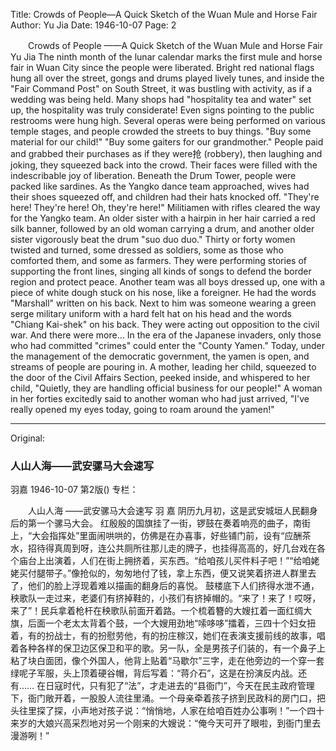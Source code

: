 Title: Crowds of People—A Quick Sketch of the Wuan Mule and Horse Fair
Author: Yu Jia
Date: 1946-10-07
Page: 2

　　Crowds of People
    ——A Quick Sketch of the Wuan Mule and Horse Fair
    Yu Jia
    The ninth month of the lunar calendar marks the first mule and horse fair in Wuan City since the people were liberated.
    Bright red national flags hung all over the street, gongs and drums played lively tunes, and inside the "Fair Command Post" on South Street, it was bustling with activity, as if a wedding was being held. Many shops had "hospitality tea and water" set up, the hospitality was truly considerate! Even signs pointing to the public restrooms were hung high. Several operas were being performed on various temple stages, and people crowded the streets to buy things. "Buy some material for our child!" "Buy some gaiters for our grandmother." People paid and grabbed their purchases as if they were抢 (robbery), then laughing and joking, they squeezed back into the crowd. Their faces were filled with the indescribable joy of liberation.
    Beneath the Drum Tower, people were packed like sardines. As the Yangko dance team approached, wives had their shoes squeezed off, and children had their hats knocked off. "They're here! They're here! Oh, they're here!" Militiamen with rifles cleared the way for the Yangko team. An older sister with a hairpin in her hair carried a red silk banner, followed by an old woman carrying a drum, and another older sister vigorously beat the drum "suo duo duo." Thirty or forty women twisted and turned, some dressed as soldiers, some as those who comforted them, and some as farmers. They were performing stories of supporting the front lines, singing all kinds of songs to defend the border region and protect peace. Another team was all boys dressed up, one with a piece of white dough stuck on his nose, like a foreigner. He had the words "Marshall" written on his back. Next to him was someone wearing a green serge military uniform with a hard felt hat on his head and the words "Chiang Kai-shek" on his back. They were acting out opposition to the civil war. And there were more…
    In the era of the Japanese invaders, only those who had committed "crimes" could enter the "County Yamen." Today, under the management of the democratic government, the yamen is open, and streams of people are pouring in. A mother, leading her child, squeezed to the door of the Civil Affairs Section, peeked inside, and whispered to her child, "Quietly, they are handling official business for our people!" A woman in her forties excitedly said to another woman who had just arrived, "I've really opened my eyes today, going to roam around the yamen!"



<hr /> 

Original: 


### 人山人海——武安骡马大会速写
羽嘉
1946-10-07
第2版()
专栏：

　　人山人海
    ——武安骡马大会速写
    羽  嘉
    阴历九月初，这是武安城垣人民翻身后的第一个骡马大会。
    红殷殷的国旗挂了一街，锣鼓在奏着响亮的曲子，南街上，“大会指挥处”里面闹哄哄的，仿佛是在办喜事，好些铺门前，设有“应酬茶水，招待得真周到呀，连公共厕所往那儿走的牌子，也挂得高高的，好几台戏在各个庙台上出演着，人们在街上拥挤着，买东西。“给咱孩儿买件料子吧！”“给咱姥姥买付腿带子。”像抢似的，匆匆地付了钱，拿上东西，便又说笑着挤进人群里去了，他们的脸上浮现着难以描画的翻身后的喜悦。
    鼓楼底下人们挤得水泄不通，秧歌队一走过来，老婆们有挤掉鞋的，小孩们有挤掉帽的。“来了！来了！哎呀，来了”！民兵拿着枪杆在秧歌队前面开着路。一个梳着簪的大嫂扛着一面红绸大旗，后面一个老太太背着个鼓，一个大嫂用劲地“嗦哆哆”擂着，三四十个妇女扭着，有的扮战士，有的扮慰劳他，有的扮庄稼汉，她们在表演支援前线的故事，唱着各种各样的保卫边区保卫和平的歌。另一队，全是男孩子们装的，有一个鼻子上粘了块白面团，像个外国人，他背上贴着“马歇尔”三字，走在他旁边的一个穿一套绿呢子军服，头上顶着硬谷帽，背后写着：“蒋介石”，这是在扮演反内战。还有……
    在日寇时代，只有犯了“法”，才走进去的“县衙门”，今天在民主政府管理下，衙门敞开着，一股股人流往里涌。一个母亲牵着孩子挤到民政科的房门口，把头往里探了探，小声地对孩子说：“悄悄地，人家在给咱百姓办公事咧！”一个四十来岁的大娘兴高采烈地对另一个刚来的大嫂说：“俺今天可开了眼啦，到衙门里去漫游咧！”
